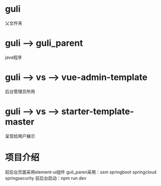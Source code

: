# guli
父文件夹
# guli --> guli_parent
java程序
# guli --> vs --> vue-admin-template
后台管理员所用
# guli --> vs --> starter-template-master
呈现给用户展示

# 项目介绍
前后台页面采用element-ui组件
guli_paren采用：ssm springboot  springcloud  springsecurity
前后台启动：npm run dev
